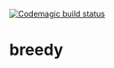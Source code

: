 [![Codemagic build status](https://api.codemagic.io/apps/5c4f4bcfa6b144001bbbc9ed/5c4f4bcfa6b144001bbbc9ec/status_badge.svg)](https://codemagic.io/apps/5c4f4bcfa6b144001bbbc9ed/5c4f4bcfa6b144001bbbc9ec/latest_build)

# breedy
